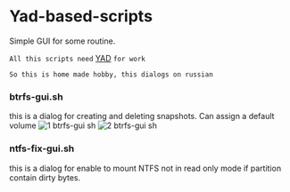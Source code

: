 # Yad-based-scripts

Simple GUI for some routine.

`All this scripts need` [YAD](https://github.com/v1cont/yad) `for work`

`So this is home made hobby, this dialogs on russian`

### btrfs-gui.sh
this is a dialog for creating and deleting snapshots. Can assign a default volume
![1 btrfs-gui sh](https://user-images.githubusercontent.com/79962382/184587768-e626cc14-1b3d-42de-95a3-b7923c12b0f4.png)
![2 btrfs-gui sh](https://user-images.githubusercontent.com/79962382/184587836-971ef14d-152f-457b-8496-b517d234ccc3.png)


### ntfs-fix-gui.sh
this is a dialog for enable to mount NTFS not in read only mode if partition contain dirty bytes.
